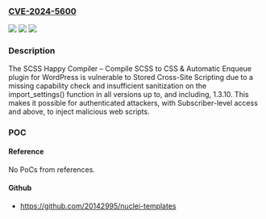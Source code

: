 ### [CVE-2024-5600](https://cve.mitre.org/cgi-bin/cvename.cgi?name=CVE-2024-5600)
![](https://img.shields.io/static/v1?label=Product&message=SCSS%20Happy%20Compiler%20%E2%80%93%20Compile%20SCSS%20to%20CSS%20%26%20Automatic%20Enqueue&color=blue)
![](https://img.shields.io/static/v1?label=Version&message=*%3C%3D%201.3.10%20&color=brighgreen)
![](https://img.shields.io/static/v1?label=Vulnerability&message=CWE-862%20Missing%20Authorization&color=brighgreen)

### Description

The SCSS Happy Compiler – Compile SCSS to CSS & Automatic Enqueue plugin for WordPress is vulnerable to Stored Cross-Site Scripting due to a missing capability check and insufficient sanitization on the import_settings() function in all versions up to, and including, 1.3.10. This makes it possible for authenticated attackers, with Subscriber-level access and above, to inject malicious web scripts.

### POC

#### Reference
No PoCs from references.

#### Github
- https://github.com/20142995/nuclei-templates

